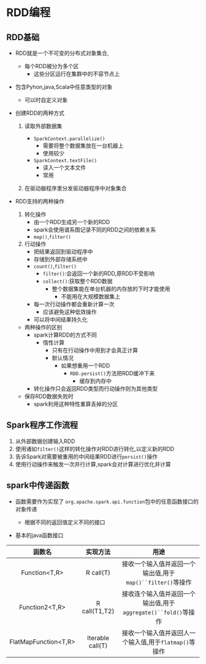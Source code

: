 # RDD编程

## RDD基础
- RDD就是一个不可变的分布式对象集合,
  - 每个RDD被分为多个区
    - 这些分区运行在集群中的不容节点上
- 包含Pyhon,java,Scala中任意类型的对象
  - 可以时自定义对象

- 创建RDD的两种方式
  1. 读取外部数据集
      - `SparkContext.parallelize()`
        - 需要将整个数据集放在一台机器上
        - 使用较少
      - `SparkContext.textFile()`
        - 读入一个文本文件
        - 常用

  2. 在驱动器程序里分发驱动器程序中对象集合

- RDD支持的两种操作
  1. 转化操作
      - 由一个RDD生成另一个新的RDD
      - spark会使用谱系图记录不同的RDD之间的依赖关系
      - `map()`,`filter()`
  2. 行动操作
      - 把结果返回到驱动程序中
      - 存储到外部存储系统中
      - `count()`,`filter()`
        - `filter()`:会返回一个新的RDD,原RDD不受影响
        - `collect()`:获取整个RDD数据
          - 整个数据集能在单台机器的内存放的下时才能使用
            - 不能用在大规模数据集上
      - 每一次行动操作都会重新计算一次
        - 应该避免这种低效操作
      - 可以将中间结果持久化
  - 两种操作的区别
    - spark计算RDD的方式不同
      - 惰性计算
        - 只有在行动操作中用到才会真正计算
        - 默认情况
          - 如果想重用一个RDD
            - `RDD.persist()`方法把RDD缓冲下来
              - 缓存到内存中
    - 转化操作只会返回RDD类型而行动操作则为其他类型
  - 保存RDD数据失败时
    - spark利用这种特性重算丢掉的分区

## Spark程序工作流程
1. 从外部数据创建输入RDD
2. 使用诸如`filter()`这样的转化操作对RDD进行转化,以定义新的RDD
3. 告诉Spark对需要被重用的中间结果RDD进行`persist()`操作
4. 使用行动操作来触发一次并行计算,spark会对计算进行优化并计算

## spark中传递函数
- 函数需要作为实现了 `org.apache.spark.api.function`包中的任意函数接口的对象传递
  - 根据不同的返回值定义不同的接口

- 基本的java函数接口

|        函数名        |      实现方法       |                              用途                              |
|:--------------------:|:-------------------:|:--------------------------------------------------------------:|
|    Function<T,R>     |      R call(T)      |   接收一个输入值并返回一个输出值,用于`map()``filter()`等操作   |
|    Function2<T,R>    |    R call(T1,T2)    | 接收连个输入值并返回一个输出值,用于`aggregate()``fold()`等操作 |
| FlatMapFunction<T,R> | Iterable<R> call(T) |     接收一个输入值并返回人一个输入值,用于`flatmap()`等操作     |
